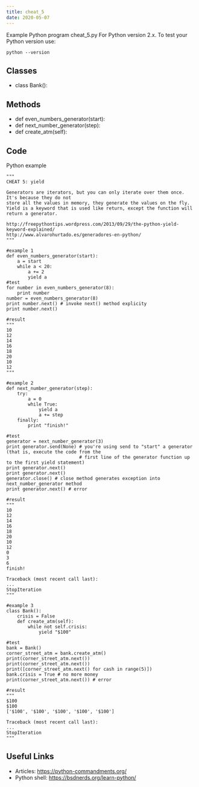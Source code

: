 ```yaml
---
title: cheat_5
date: 2020-05-07
---
```

Example Python program cheat_5.py
For Python version 2.x.
To test your Python version use:

    python --version


## Classes

* class Bank():

## Methods

* def even_numbers_generator(start):
* def next_number_generator(step):
* def create_atm(self):

## Code

Python example

    """
    CHEAT 5: yield
    
    Generators are iterators, but you can only iterate over them once. It's because they do not
    store all the values in memory, they generate the values on the fly.
    Yield is a keyword that is used like return, except the function will return a generator.
    
    http://freepythontips.wordpress.com/2013/09/29/the-python-yield-keyword-explained/
    http://www.alvarohurtado.es/generadores-en-python/
    """
    
    #example 1
    def even_numbers_generator(start):
        a = start
        while a < 20:
            a += 2
            yield a
    #test
    for number in even_numbers_generator(8):
        print number
    number = even_numbers_generator(8)
    print number.next() # invoke next() method explicity
    print number.next()
    
    #result
    """
    10
    12
    14
    16
    18
    20
    10
    12
    """
    
    #example 2
    def next_number_generator(step):
        try:
            a = 0
            while True:
                yield a
                a += step
        finally:
            print "finish!"
            
    #test
    generator = next_number_generator(3)
    print generator.send(None) # you're using send to "start" a generator (that is, execute the code from the
                               # first line of the generator function up to the first yield statement)
    print generator.next()
    print generator.next()
    generator.close() # close method generates exception into next_number_generator method
    print generator.next() # error
    
    #result
    """
    10
    12
    14
    16
    18
    20
    10
    12
    0
    3
    6
    finish!
    
    Traceback (most recent call last):
    ...
    StopIteration
    """
    
    #example 3
    class Bank():
        crisis = False
        def create_atm(self):
            while not self.crisis:
                yield "$100"
                
    #test
    bank = Bank() 
    corner_street_atm = bank.create_atm()
    print(corner_street_atm.next())
    print(corner_street_atm.next())
    print([corner_street_atm.next() for cash in range(5)])
    bank.crisis = True # no more money
    print(corner_street_atm.next()) # error
    
    #result
    """
    $100
    $100
    ['$100', '$100', '$100', '$100', '$100']
    
    Traceback (most recent call last):
    ...
    StopIteration
    """

## Useful Links

- Articles: https://python-commandments.org/
- Python shell: https://bsdnerds.org/learn-python/
